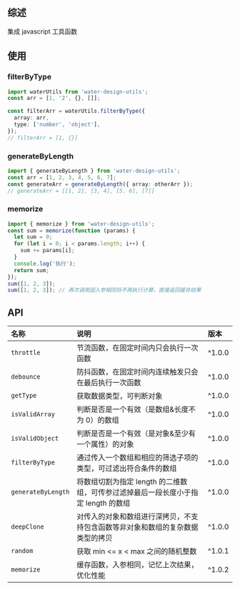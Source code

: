 ## 综述

集成 javascript 工具函数

## 使用

### filterByType

```ts
import waterUtils from 'water-design-utils';
const arr = [1, '2', {}, []];

const filterArr = waterUtils.filterByType({
  array: arr,
  type: ['number', 'object'],
});
// filterArr = [1, {}]
```

### generateByLength

```ts
import { generateByLength } from 'water-design-utils';
const arr = [1, 2, 3, 4, 5, 6, 7];
const generateArr = generateByLength({ array: otherArr });
// generateArr = [[1, 2], [3, 4], [5. 6], [7]]
```

### memorize

```ts
import { memorize } from 'water-design-utils';
const sum = memorize(function (params) {
  let sum = 0;
  for (let i = 0; i < params.length; i++) {
    sum += params[i];
  }
  console.log('执行');
  return sum;
});
sum([1, 2, 3]);
sum([1, 2, 3]); // 再次调用因入参相同将不再执行计算，直接返回缓存结果
```

## API

| 名称               | 说明                                                                               | 版本   |
| :----------------- | :--------------------------------------------------------------------------------- | :----- |
| `throttle`         | 节流函数，在固定时间内只会执行一次函数                                             | ^1.0.0 |
| `debounce`         | 防抖函数，在固定时间内连续触发只会在最后执行一次函数                               | ^1.0.0 |
| `getType`          | 获取数据类型，可判断对象                                                           | ^1.0.0 |
| `isValidArray`     | 判断是否是一个有效（是数组&长度不为 0）的数组                                      | ^1.0.0 |
| `isValidObject`    | 判断是否是一个有效（是对象&至少有一个属性）的对象                                  | ^1.0.0 |
| `filterByType`     | 通过传入一个数组和相应的筛选子项的类型，可过滤出符合条件的数组                     | ^1.0.0 |
| `generateByLength` | 将数组切割为指定 length 的二维数组，可传参过滤掉最后一段长度小于指定 length 的数组 | ^1.0.0 |
| `deepClone`        | 对传入的对象和数组进行深拷贝，不支持包含函数等非对象和数组的复杂数据类型的拷贝     | ^1.0.0 |
| `random`           | 获取 min <= x < max 之间的随机整数                                                 | ^1.0.1 |
| `memorize`         | 缓存函数，入参相同，记忆上次结果，优化性能                                         | ^1.0.2 |

